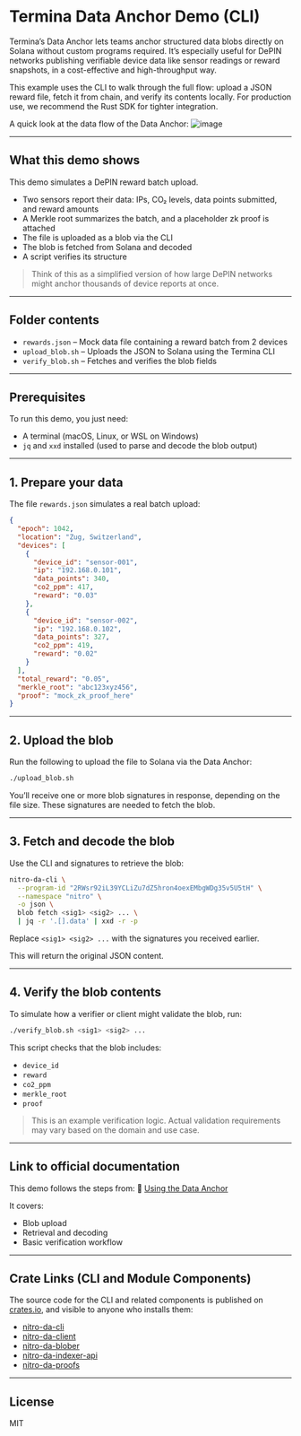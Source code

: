 # Termina Data Anchor Demo (CLI)

Termina’s Data Anchor lets teams anchor structured data blobs directly on Solana without custom programs required.
It’s especially useful for DePIN networks publishing verifiable device data like sensor readings or reward snapshots, in a cost-effective and high-throughput way.

This example uses the CLI to walk through the full flow: upload a JSON reward file, fetch it from chain, and verify its contents locally.
For production use, we recommend the Rust SDK for tighter integration.

A quick look at the data flow of the Data Anchor:
![image](https://github.com/user-attachments/assets/2ea55114-fb30-4f16-a609-f69aa45368b1)

---

## What this demo shows

This demo simulates a DePIN reward batch upload.

- Two sensors report their data: IPs, CO₂ levels, data points submitted, and reward amounts
- A Merkle root summarizes the batch, and a placeholder zk proof is attached
- The file is uploaded as a blob via the CLI
- The blob is fetched from Solana and decoded
- A script verifies its structure

> Think of this as a simplified version of how large DePIN networks might anchor thousands of device reports at once.

---

## Folder contents

- `rewards.json` – Mock data file containing a reward batch from 2 devices  
- `upload_blob.sh` – Uploads the JSON to Solana using the Termina CLI  
- `verify_blob.sh` – Fetches and verifies the blob fields

---

## Prerequisites

To run this demo, you just need:

- A terminal (macOS, Linux, or WSL on Windows)
- `jq` and `xxd` installed (used to parse and decode the blob output)

---

## 1. Prepare your data

The file `rewards.json` simulates a real batch upload:

```json
{
  "epoch": 1042,
  "location": "Zug, Switzerland",
  "devices": [
    {
      "device_id": "sensor-001",
      "ip": "192.168.0.101",
      "data_points": 340,
      "co2_ppm": 417,
      "reward": "0.03"
    },
    {
      "device_id": "sensor-002",
      "ip": "192.168.0.102",
      "data_points": 327,
      "co2_ppm": 419,
      "reward": "0.02"
    }
  ],
  "total_reward": "0.05",
  "merkle_root": "abc123xyz456",
  "proof": "mock_zk_proof_here"
}
````

---

## 2. Upload the blob

Run the following to upload the file to Solana via the Data Anchor:

```bash
./upload_blob.sh
```

You’ll receive one or more blob signatures in response, depending on the file size. These signatures are needed to fetch the blob.

---

## 3. Fetch and decode the blob

Use the CLI and signatures to retrieve the blob:

```bash
nitro-da-cli \
  --program-id "2RWsr92iL39YCLiZu7dZ5hron4oexEMbgWDg35v5U5tH" \
  --namespace "nitro" \
  -o json \
  blob fetch <sig1> <sig2> ... \
  | jq -r '.[].data' | xxd -r -p
```

Replace `<sig1> <sig2> ...` with the signatures you received earlier.

This will return the original JSON content.

---

## 4. Verify the blob contents

To simulate how a verifier or client might validate the blob, run:

```bash
./verify_blob.sh <sig1> <sig2> ...
```

This script checks that the blob includes:

* `device_id`
* `reward`
* `co2_ppm`
* `merkle_root`
* `proof`

> This is an example verification logic. Actual validation requirements may vary based on the domain and use case.

---

## Link to official documentation

This demo follows the steps from:
📖 [Using the Data Anchor](https://docs.termina.technology/documentation/network-extension-stack/ne-modules/data-anchor/using-the-data-anchor)

It covers:

* Blob upload
* Retrieval and decoding
* Basic verification workflow

---

## Crate Links (CLI and Module Components)

The source code for the CLI and related components is published on [crates.io](https://crates.io), and visible to anyone who installs them:

- [nitro-da-cli](https://crates.io/crates/nitro-da-cli)  
- [nitro-da-client](https://crates.io/crates/nitro-da-client)  
- [nitro-da-blober](https://crates.io/crates/nitro-da-blober)  
- [nitro-da-indexer-api](https://crates.io/crates/nitro-da-indexer-api)  
- [nitro-da-proofs](https://crates.io/crates/nitro-da-proofs)

---

## License

MIT
